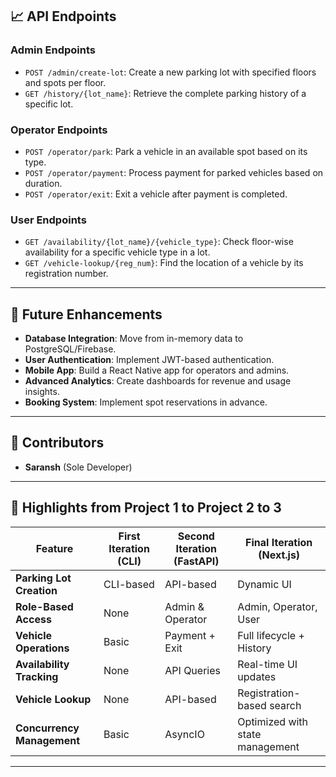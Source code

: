 ## 📈 API Endpoints

### Admin Endpoints

- `POST /admin/create-lot`: Create a new parking lot with specified floors and spots per floor.
- `GET /history/{lot_name}`: Retrieve the complete parking history of a specific lot.

### Operator Endpoints

- `POST /operator/park`: Park a vehicle in an available spot based on its type.
- `POST /operator/payment`: Process payment for parked vehicles based on duration.
- `POST /operator/exit`: Exit a vehicle after payment is completed.

### User Endpoints

- `GET /availability/{lot_name}/{vehicle_type}`: Check floor-wise availability for a specific vehicle type in a lot.
- `GET /vehicle-lookup/{reg_num}`: Find the location of a vehicle by its registration number.

---


## 🔮 Future Enhancements

- **Database Integration**: Move from in-memory data to PostgreSQL/Firebase.
- **User Authentication**: Implement JWT-based authentication.
- **Mobile App**: Build a React Native app for operators and admins.
- **Advanced Analytics**: Create dashboards for revenue and usage insights.
- **Booking System**: Implement spot reservations in advance.

---

## 👥 Contributors

- **Saransh** (Sole Developer)

---

## 🌟 Highlights from Project 1 to Project 2 to 3

| Feature                    | First Iteration (CLI) | Second Iteration (FastAPI) | Final Iteration (Next.js)       |
| -------------------------- | --------------------- | -------------------------- | ------------------------------- |
| **Parking Lot Creation**   | CLI-based             | API-based                  | Dynamic UI                      |
| **Role-Based Access**      | None                  | Admin & Operator           | Admin, Operator, User           |
| **Vehicle Operations**     | Basic                 | Payment + Exit             | Full lifecycle + History        |
| **Availability Tracking**  | None                  | API Queries                | Real-time UI updates            |
| **Vehicle Lookup**         | None                  | API-based                  | Registration-based search       |
| **Concurrency Management** | Basic                 | AsyncIO                    | Optimized with state management |

---
